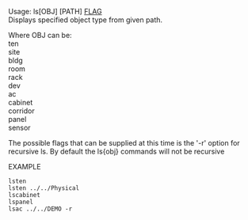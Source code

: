 Usage: ls[OBJ] [PATH] [FLAG](optional)   
Displays specified object type from given path.

Where OBJ can be:   
ten   
site   
bldg   
room   
rack   
dev   
ac   
cabinet   
corridor   
panel   
sensor      

The possible flags that can be supplied at this time is the '-r' option for recursive ls. By default the ls{obj} commands will not be recursive 

EXAMPLE   

    lsten   
    lsten ../../Physical
    lscabinet
    lspanel
    lsac ../../DEMO -r 